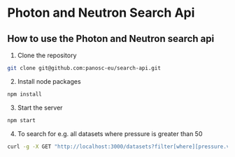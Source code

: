# Photon and Neutron Search Api


## How to use the Photon and Neutron search api

1. Clone the repository

  ```bash
  git clone git@github.com:panosc-eu/search-api.git
  ```

2. Install node packages

  ```bash
  npm install
  ```

3. Start the server

```bash
npm start
```

4. To search for e.g. all datasets where pressure is greater than 50

```bash
curl -g -X GET "http://localhost:3000/datasets?filter[where][pressure.value][gt]=50&filter[limit]=10&filter[skip]=0" -H "accept: application/json"
```
